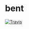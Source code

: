 # bent

[![Travis](https://img.shields.io/travis/edkalrio/bent.svg?label=CSS)](https://travis-ci.org/edkalrio/bent)
